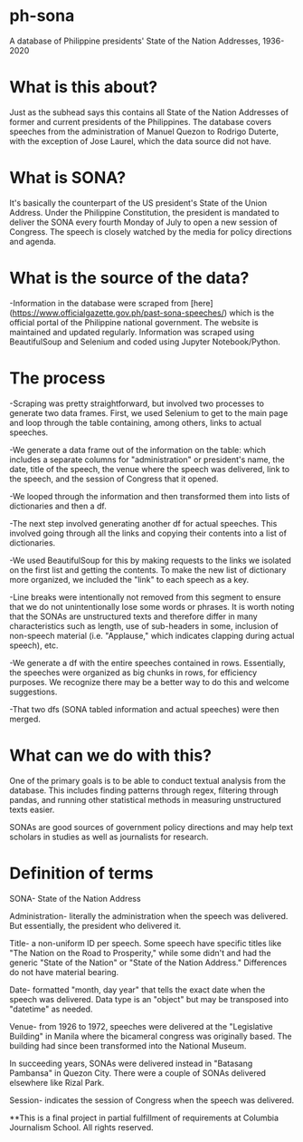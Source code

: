 # ph-sona
A database of Philippine presidents' State of the Nation Addresses, 1936-2020


# What is this about?

Just as the subhead says this contains all State of the Nation Addresses of former and current presidents of the Philippines.
The database covers speeches from the administration of Manuel Quezon to Rodrigo Duterte, with the exception of Jose Laurel, which the data source did not have.


# What is SONA?

It's basically the counterpart of the US president's State of the Union Address. Under the Philippine Constitution, the president is mandated to deliver 
the SONA every fourth Monday of July to open a new session of Congress. The speech is closely watched by the media for policy directions and agenda.


# What is the source of the data?

-Information in the database were scraped from [here] (https://www.officialgazette.gov.ph/past-sona-speeches/) which is the official portal of the
Philippine national government. The website is maintained and updated regularly. Information was scraped using BeautifulSoup and Selenium and coded
using Jupyter Notebook/Python.


# The process

-Scraping was pretty straightforward, but involved two processes to generate two data frames. First, we used Selenium to get to the main page
and loop through the table containing, among others, links to actual speeches.

-We generate a data frame out of the information on the table: which includes a separate columns for "administration" or president's name, the date, 
title of the speech, the venue where the speech was delivered, link to the speech, and the session of Congress that it opened.

-We looped through the information and then transformed them into lists of dictionaries and then a df. 

-The next step involved generating another df for actual speeches. This involved going through all the links and copying their contents into a list
of dictionaries. 

-We used BeautifulSoup for this by making requests to the links we isolated on the first list and getting the contents. To make the new list of dictionary
more organized, we included the "link" to each speech as a key.

-Line breaks were intentionally not removed from this segment to ensure that we do not unintentionally lose some words or phrases. It is worth noting that
the SONAs are unstructured texts and therefore differ in many characteristics such as length, use of sub-headers in some, inclusion of non-speech material 
(i.e. "Applause," which indicates clapping during actual speech), etc.

-We generate a df with the entire speeches contained in rows. Essentially, the speeches were organized as big chunks in rows, for efficiency purposes. 
We recognize there may be a better way to do this and welcome suggestions. 

-That two dfs (SONA tabled information and actual speeches) were then merged.

# What can we do with this?

One of the primary goals is to be able to conduct textual analysis from the database. This includes finding patterns through regex, filtering through pandas,
and running other statistical methods in measuring unstructured texts easier.

SONAs are good sources of government policy directions and may help text scholars in studies as well as journalists for research. 

# Definition of terms

SONA- State of the Nation Address

Administration- literally the administration when the speech was delivered. But essentially, the president who delivered it.

Title- a non-uniform ID per speech. Some speech have specific titles like "The Nation on the Road to Prosperity," while some didn't
and had the generic "State of the Nation" or "State of the Nation Address." Differences do not have material bearing.

Date- formatted "month, day year" that tells the exact date when the speech was delivered. Data type is an "object" but may be transposed into "datetime" as needed.

Venue- from 1926 to 1972, speeches were delivered at the "Legislative Building" in Manila where the bicameral congress was originally based. The building
had since been transformed into the National Museum.

In succeeding years, SONAs were delivered instead in "Batasang Pambansa" in Quezon City. There were a couple of SONAs delivered elsewhere like Rizal Park.

Session- indicates the session of Congress when the speech was delivered. 





**This is a final project in partial fulfillment of requirements at Columbia Journalism School.
All rights reserved.

